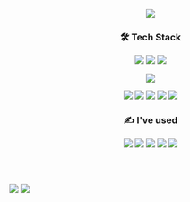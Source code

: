 <!--
**MinjungShin/MinjungShin** is a ✨ _special_ ✨ repository because its `README.md` (this file) appears on your GitHub profile.

Here are some ideas to get you started:

- 🔭 I’m currently working on ...
- 🌱 I’m currently learning ...
- 👯 I’m looking to collaborate on ...
- 🤔 I’m looking for help with ...
- 💬 Ask me about ...
- 📫 How to reach me: ...
- 😄 Pronouns: ...
- ⚡ Fun fact: ...
-->

<p align="center">
  <img src="https://capsule-render.vercel.app/api?type=waving&color=timeAuto&height=300&section=header&text=Minjung%20Shin&fontSize=70&animation=fadeIn&fontColor=ffffff" />
</p>

<h3 align = "center"> 🛠 Tech Stack </h3>
<p align = "center">
  <img src="https://img.shields.io/badge/Kotlin-7F52FF?style=flat-square&logo=kotlin&logoColor=white"> 
  <img src="https://img.shields.io/badge/Java-007396?style=flat-square&logo=java&logoColor=white">
  <img src="https://img.shields.io/badge/Python-3776AB?style=flat-square&logo=python&logoColor=white">
</p>
<p align = "center">
  <img src="https://img.shields.io/badge/Android-3DDC84?style=flat-square&logo=Android&logoColor=white"/>
</p>
<p align = "center">
  <img src="https://img.shields.io/badge/Node.js-339933?style=flat-square&logo=Node.js&logoColor=white">
  <img src="https://img.shields.io/badge/Express-000000?style=flat-square&logo=express&logoColor=white">
  <img src="https://img.shields.io/badge/Spring-6DB33F?style=flat-square&logo=spring&logoColor=white">
  <img src="https://img.shields.io/badge/MySQL-4479A1?style=flat-square&logo=mysql&logoColor=white"> 
  <img src="https://img.shields.io/badge/Postman-FF6C37?style=flat-square&logo=postman&logoColor=white">
</p>

<h3 align = "center"> ✍ I've used </h3>
<p align = "center">
  <img src="https://img.shields.io/badge/Github-181717?style=flat-square&logo=github&logoColor=white">
  <img src="https://img.shields.io/badge/git-F05032?style=flat-square&logo=git&logoColor=white">
  <img src="https://img.shields.io/badge/Notion-000000?style=flat-square&logo=notion&logoColor=white">
  <img src="https://img.shields.io/badge/Slack-4A154B?style=flat-square&logo=Slack&logoColor=white">
  <img src="https://img.shields.io/badge/Kaggle-20BEFF?style=flat-square&logo=kaggle&logoColor=white">
</p>

</br> </br>

<div>
  <img src="https://github-readme-stats.vercel.app/api?username=MinjungShin&show_icons=true">
  <img src="https://github-readme-stats.vercel.app/api/top-langs/?username=MinjungShin&show_icons=true&hide_border=true&title_color=004386&icon_color=004386&layout=compact">
</div>
